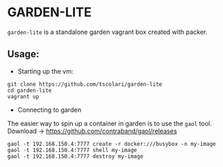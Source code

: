 # GARDEN-LITE

`garden-lite` is a standalone garden vagrant box created with packer.

## Usage:

* Starting up the vm:
```
git clone https://github.com/tscolari/garden-lite
cd garden-lite
vagrant up
```

* Connecting to garden

The easier way to spin up a container in garden is to use the `gaol` tool. 
Download -> https://github.com/contraband/gaol/releases

```
gaol -t 192.168.150.4:7777 create -r docker:///busybox -n my-image
gaol -t 192.168.150.4:7777 shell my-image
gaol -t 192.168.150.4:7777 destroy my-image
```


